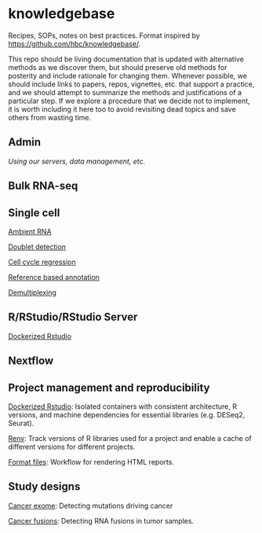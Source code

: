 # knowledgebase
Recipes, SOPs, notes on best practices. Format inspired by https://github.com/hbc/knowledgebase/.

This repo should be living documentation that is 
updated with alternative methods as we discover them, but should preserve
old methods for posterity and include rationale for changing them. Whenever 
possible, we should include links to papers, repos, vignettes, etc. that support
a practice, and we should attempt to summarize the methods and justifications 
of a particular step. If we explore a procedure that we decide not to implement,
it is worth including it here too to avoid revisiting dead topics and save others
from wasting time. 

## Admin
*Using our servers, data management, etc.*

## Bulk RNA-seq


## Single cell

[Ambient RNA](Single_cell/Ambient_RNA.md)

[Doublet detection](Single_cell/Doublet_detection.md)

[Cell cycle regression](Single_cell/Cell_cycle_regression.md)

[Reference based annotation](Single_cell/Reference_based_annotation.md)

[Demultiplexing](Single_cell/Demultiplexing.md)


## R/RStudio/RStudio Server

[Dockerized Rstudio](R_RStudio/Dockerized_Rstudio.md)

## Nextflow


## Project management and reproducibility

[Dockerized Rstudio](Project_management_and_reproducibility/Dockerized_rstudio.md): 
Isolated containers with consistent architecture, R versions, and machine dependencies 
for essential libraries (e.g. DESeq2, Seurat).

[Renv](Project_management_and_reproducibility/Renv.md): Track versions of R 
libraries used for a project and enable a cache of different versions for 
different projects.

[Format files](Project_management_and_reproducibility/Format_files.md): Workflow
for rendering HTML reports.

## Study designs

[Cancer exome](study_designs/Cancer_exome.md): Detecting mutations driving cancer

[Cancer fusions](study_designs/Cancer_fusions.md): Detecting RNA fusions in
tumor samples.

